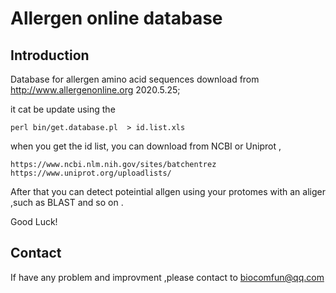 # Allergen online database

## Introduction

  Database for allergen amino acid sequences download from http://www.allergenonline.org 2020.5.25;

  it cat be update using the 
  ```
  perl bin/get.database.pl  > id.list.xls

  ``` 

  when you get the id list, you can download from NCBI or Uniprot ,

  ```
  https://www.ncbi.nlm.nih.gov/sites/batchentrez
  https://www.uniprot.org/uploadlists/

  ```

  After that you can detect poteintial allgen using your protomes with an aliger ,such as BLAST and so on .

  Good Luck!

## Contact

If have any problem and improvment ,please contact to biocomfun@qq.com
